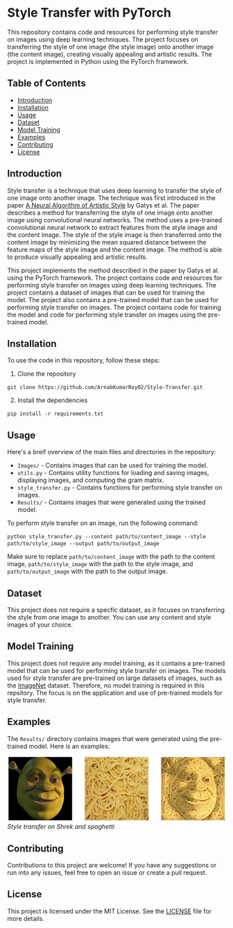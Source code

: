 # Style Transfer with PyTorch

This repository contains code and resources for performing style transfer on images using deep learning techniques. The project focuses on transferring the style of one image (the style image) onto another image (the content image), creating visually appealing and artistic results. The project is implemented in Python using the PyTorch framework.

## Table of Contents

- [Introduction](#introduction)
- [Installation](#installation)
- [Usage](#usage)
- [Dataset](#dataset)
- [Model Training](#model-training)
- [Examples](#examples)
- [Contributing](#contributing)
- [License](#license)

## Introduction

Style transfer is a technique that uses deep learning to transfer the style of one image onto another image. The technique was first introduced in the paper [A Neural Algorithm of Artistic Style](https://arxiv.org/abs/1508.06576) by Gatys et al. The paper describes a method for transferring the style of one image onto another image using convolutional neural networks. The method uses a pre-trained convolutional neural network to extract features from the style image and the content image. The style of the style image is then transferred onto the content image by minimizing the mean squared distance between the feature maps of the style image and the content image. The method is able to produce visually appealing and artistic results.

This project implements the method described in the paper by Gatys et al. using the PyTorch framework. The project contains code and resources for performing style transfer on images using deep learning techniques. The project contains a dataset of images that can be used for training the model. The project also contains a pre-trained model that can be used for performing style transfer on images. The project contains code for training the model and code for performing style transfer on images using the pre-trained model.

## Installation

To use the code in this repository, follow these steps:

1. Clone the repository

```shell
git clone https://github.com/ArnabKumarRoy02/Style-Transfer.git
```

2. Install the dependencies

```shell
pip install -r requirements.txt
```

## Usage

Here's a breif overview of the main files and directories in the repository:

- `Images/` - Contains images that can be used for training the model.
- `utils.py` - Contains utility functions for loading and saving images, displaying images, and computing the gram matrix.
- `style_transfer.py` - Contains functions for performing style transfer on images.
- `Results/` - Contains images that were generated using the trained model.

To perform style transfer on an image, run the following command:

```shell
python style_transfer.py --content path/to/content_image --style path/to/style_image --output path/to/output_image
```

Make sure to replace `path/to/content_image` with the path to the content image, `path/to/style_image` with the path to the style image, and `path/to/output_image` with the path to the output image.

## Dataset

This project does not require a specfic dataset, as it focuses on transferring the style from one image to another. You can use any content and style images of your choice.

## Model Training

This project does not require any model training, as it contains a pre-trained model that can be used for performing style transfer on images. The models used for style transfer are pre-trained on large datasets of images, such as the [ImageNet](https://www.image-net.org/update-mar-11-2021.php) dataset. Therefore, no model training is required in this repsitory. The focus is on the application and use of pre-trained models for style transfer.

## Examples

The `Results/` directory contains images that were generated using the pre-trained model. Here is an examples:

<p align-content="center">
    <img src="Results/shrek_spagetti.jpg" width="600" />
    <br>
    <em>Style transfer on Shrek and spaghetti</em>
</p>

## Contributing

Contributions to this project are welcome! If you have any suggestions or run into any issues, feel free to open an issue or create a pull request.

## License

This project is licensed under the MIT License. See the [LICENSE](LICENSE) file for more details.
